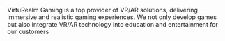 VirtuRealm Gaming is a top provider of VR/AR solutions, delivering immersive and realistic gaming experiences. We not only develop games but also integrate VR/AR technology into education and entertainment for our customers
